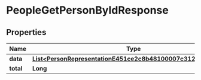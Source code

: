 

# PeopleGetPersonByIdResponse


## Properties

| Name | Type | Description | Notes |
|------------ | ------------- | ------------- | -------------|
|**data** | [**List&lt;PersonRepresentationE451ce2c8b48100007c312f3f72700b3&gt;**](PersonRepresentationE451ce2c8b48100007c312f3f72700b3.md) |  |  [optional] |
|**total** | **Long** |  |  [optional] |



